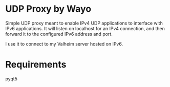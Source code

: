 # UDP Proxy by Wayo
Simple UDP proxy meant to enable IPv4 UDP applications to interface with IPv6 applications. It will listen on localhost for an IPv4 connection, and then forward it to the configured IPv6 address and port. 

I use it to connect to my Valheim server hosted on IPv6. 

# Requirements
pyqt5


